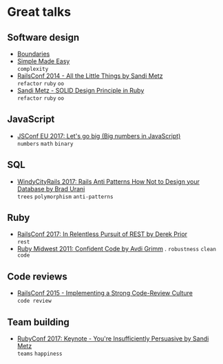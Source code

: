 # Great talks

## Software design
- [Boundaries](https://www.destroyallsoftware.com/talks/boundaries)
- [Simple Made Easy](https://www.infoq.com/presentations/Simple-Made-Easy)  
  `complexity`
- [RailsConf 2014 - All the Little Things by Sandi Metz](https://www.youtube.com/watch?v=8bZh5LMaSmE)  
  `refactor` `ruby` `oo`
- [Sandi Metz - SOLID Design Principle in Ruby](https://www.youtube.com/watch?v=8STtzjyDTTQ)  
  `refactor` `ruby` `oo`

## JavaScript
- [JSConf EU 2017: Let's go big (Big numbers in JavaScript)](https://www.youtube.com/watch?v=9SHOfZI_SsM)  
  `numbers` `math` `binary`

## SQL
- [WindyCityRails 2017: Rails Anti Patterns How Not to Design your Database by Brad Urani](https://www.youtube.com/watch?v=hVaj1ZIKv4k)  
  `trees` `polymorphism` `anti-patterns`

## Ruby
- [RailsConf 2017: In Relentless Pursuit of REST by Derek Prior](https://www.youtube.com/watch?v=HctYHe-YjnE)  
  `rest`
- [Ruby Midwest 2011: Confident Code by Avdi Grimm](https://www.youtube.com/watch?v=T8J0j2xJFgQ) . 
  `robustness` `clean code`

## Code reviews
- [RailsConf 2015 - Implementing a Strong Code-Review Culture](https://www.youtube.com/watch?v=PJjmw9TRB7s)  
  `code review`

## Team building
- [RubyConf 2017: Keynote - You're Insufficiently Persuasive by Sandi Metz](https://www.youtube.com/watch?v=VzWLGMtXflg)  
  `teams` `happiness`

